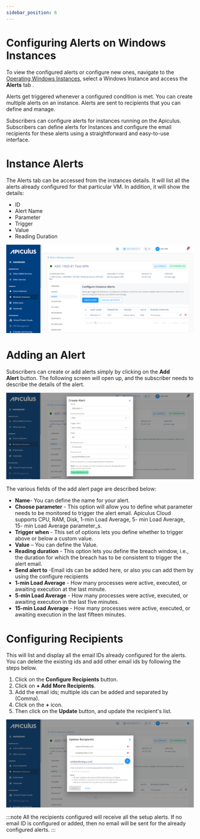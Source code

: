 ```yaml
---
sidebar_position: 6
---
```

# Configuring Alerts on Windows Instances

To view the configured alerts or configure new ones, navigate to the [Operating Windows Instances](AboutWindowsInstances), select a Windows Instance and access the **Alerts** tab .

Alerts get triggered whenever a configured condition is met. You can create multiple alerts on an instance. Alerts are sent to recipients that you can define and manage.

Subscribers can configure alerts for instances running on the Apiculus. Subscribers can define alerts for Instances and configure the email recipients for these alerts using a straightforward and easy-to-use interface.

# Instance Alerts

The Alerts tab can be accessed from the instances details. It will list all the alerts already configured for that particular VM. In addition, it will show the details:
- ID
- Alert Name
- Parameter
- Trigger
- Value
- Reading Duration

![Configuring Alerts on Windows Instances](img/ConfiguringAlerts1.png)

# Adding an Alert

Subscribers can create or add alerts simply by clicking on the **Add Alert** button. The following screen will open up, and the subscriber needs to describe the details of the alert.

![Configuring Alerts on Windows Instances](img/ConfiguringAlerts2.png)

The various fields of the add alert page are described below:

- **Name**- You can define the name for your alert.
- **Choose parameter** - This option will allow you to define what parameter needs to be monitored to trigger the alert email. Apiculus Cloud supports CPU, RAM, Disk, 1-min Load Average, 5- min Load Average, 15- min Load Average parameter_s.
- **Trigger when** - This set of options lets you define whether to trigger above or below a custom value.
- **Value** – You can define the Value. 
- **Reading duration** - This option lets you define the breach window, i.e., the duration for which the breach has to be consistent to trigger the alert email.
- **Send alert to** -Email ids can be added here, or also you can add them by using the configure recipients 
- **1-min Load Average** - How many processes were active, executed, or awaiting execution at the last minute.
- **5-min Load Average** - How many processes were active, executed, or awaiting execution in the last five minutes.
- **15-min Load Average** - How many processes were active, executed, or awaiting execution in the last fifteen minutes.

# Configuring Recipients

This will list and display all the email IDs already configured for the alerts. You can delete the existing ids and add other email ids by following the steps below.

1. Click on the **Configure Recipients** button.
2. Click on **+ Add More Recipients**.
3. Add the email ids; multiple ids can be added and separated by (Comma).
4. Click on the **+** icon.
5. Then click on the **Update** button, and update the recipient's list.

![Configuring Alerts on Windows Instances](img/ConfiguringAlerts3.png)

:::note
	All the recipients configured will receive all the setup alerts. If no email ID is configured or added, then no email will be sent for the already configured alerts.
:::




